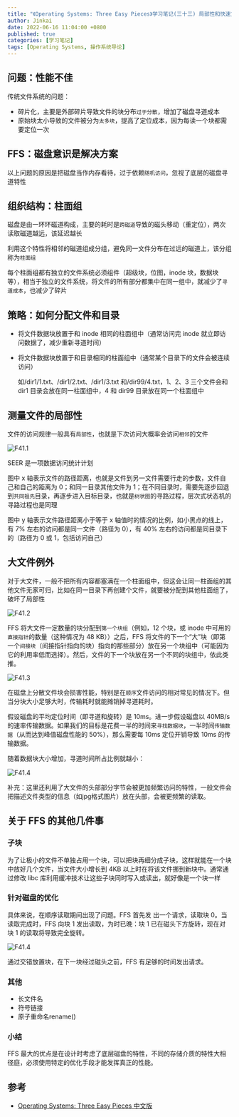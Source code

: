 ```yaml
---
title: "《Operating Systems: Three Easy Pieces》学习笔记(三十三) 局部性和快速文件系统"
author: Jinkai
date: 2022-06-16 11:04:00 +0800
published: true
categories: [学习笔记]
tags: [Operating Systems, 操作系统导论]
---
```


## 问题：性能不佳

传统文件系统的问题：

- 碎片化，主要是外部碎片导致文件的块分布`过于分散`，增加了磁盘寻道成本
- 原始块太小导致的文件被分为`太多块`，提高了定位成本，因为每读一个块都需要定位一次

## FFS：磁盘意识是解决方案

以上问题的原因是把磁盘当作内存看待，过于依赖`随机访问`，忽视了底层的磁盘寻道特性

## 组织结构：柱面组

磁盘是由一环环磁道构成，主要的耗时是`跨磁道`导致的磁头移动（重定位），两次读取磁道越远，该延迟越长

利用这个特性将相邻的磁道组成分组，避免同一文件分布在过远的磁道上，该分组称为`柱面组`

每个柱面组都有独立的文件系统必须组件（超级块，位图，inode 块，数据块等），相当于独立的文件系统，将文件的所有部分都集中在同一组中，就减少了`寻道成本`，也减少了碎片

## 策略：如何分配文件和目录

- 将文件数据块放置于和 inode 相同的柱面组中（通常访问完 inode 就立即访问数据了，减少重新寻道时间）
- 将文件数据块放置于和目录相同的柱面组中（通常某个目录下的文件会被连续访问）

  如/dir1/1.txt、/dir1/2.txt、/dir1/3.txt 和/dir99/4.txt，1、2、3 三个文件会和 dir1 目录会放在同一柱面组中，4 和 dir99 目录放在同一个柱面组中

## 测量文件的局部性

文件的访问规律一般具有`局部性`，也就是下次访问大概率会访问`相邻`的文件

![F41.1](/assets/img/2022-06-16-operating-systems-33/F41.1.jpg)

SEER 是一项数据访问统计计划

图中 x 轴表示文件的路径距离，也就是文件到另一文件需要行走的步数，文件自己和自己的距离为 0；和同一目录其他文件为 1；在不同目录时，需要先逐步回退到`共同祖先`目录，再逐步进入目标目录，也就是`树状图`的寻路过程，层次式状态机的寻路过程也是同理

图中 y 轴表示文件路径距离小于等于 x 轴值时的情况的比例，如小黑点的线上，有 7% 左右的访问都是同一文件（路径为 0），有 40% 左右的访问都是同目录下的（路径为 0 或 1，包括访问自己）

## 大文件例外

对于大文件，一般不把所有内容都塞满在一个柱面组中，但这会让同一柱面组的其他文件无家可归，比如在同一目录下再创建个文件，就要被分配到其他柱面组了，破坏了局部性

![F41.2](/assets/img/2022-06-16-operating-systems-33/F41.2.jpg)

FFS 将大文件一定数量的块分配到`第一个块组`（例如，12 个块，或 inode 中可用的`直接指针`的数量（这种情况为 48 KB））之后，FFS 将文件的下一个“大”块（即第一个`间接块`（间接指针指向的块）指向的那些部分）放在另一个块组中（可能因为它的利用率低而选择）。然后，文件的下一个块放在另一个不同的块组中，依此类推。

![F41.3](/assets/img/2022-06-16-operating-systems-33/F41.3.jpg)

在磁盘上分散文件块会损害性能，特别是在`顺序`文件访问的相对常见的情况下。但当分块大小足够大时，传输耗时就能摊销掉寻道耗时。

假设磁盘的平均定位时间（即寻道和旋转）是 10ms。进一步假设磁盘以 40MB/s 的速率传输数据。如果我们的目标是花费一半的时间来`寻找数据块`，一半时间`传输数据`（从而达到峰值磁盘性能的 50%），那么需要每 10ms 定位开销导致 10ms 的传输数据。

随着数据块大小增加，寻道时间所占比例就越小：

![F41.4](/assets/img/2022-06-16-operating-systems-33/F41.4.jpg)

补充：这里还利用了大文件的头部部分字节会被更加频繁访问的特性，一般文件会把描述文件类型的信息（如jpg格式图片）放在头部，会被更频繁的读取。

## 关于 FFS 的其他几件事

### 子块

为了让极小的文件不单独占用一个块，可以把块再细分成子块，这样就能在一个块中放好几个文件，当文件大小增长到 4KB 以上时在将该文件挪到新块中。通常通过修改 libc 库利用缓冲技术让这些子块同时写入或读出，就好像是一个块一样

### 针对磁盘的优化

具体来说，在顺序读取期间出现了问题。FFS 首先发 出一个请求，读取块 0。当读取完成时，FFS 向块 1 发出读取，为时已晚：块 1 已在磁头下方旋转，现在对块 1 的读取将导致完全旋转。

![F41.4](/assets/img/2022-06-16-operating-systems-33/F41.4.jpg)

通过交错放置块，在下一块经过磁头之前，FFS 有足够的时间发出请求。

### 其他

- 长文件名
- 符号链接
- 原子重命名rename()

### 小结

FFS 最大的优点是在设计时考虑了底层磁盘的特性，不同的存储介质的特性大相径庭，必须使用特定的优化手段才能发挥真正的性能。

## 参考

- [Operating Systems: Three Easy Pieces 中文版](https://pages.cs.wisc.edu/~remzi/OSTEP/Chinese/41.pdf)
